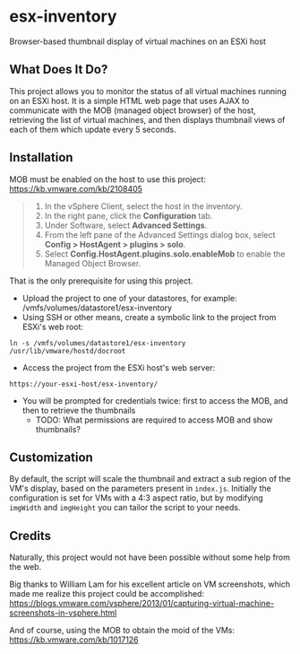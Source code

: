 # esx-inventory
Browser-based thumbnail display of virtual machines on an ESXi host

## What Does It Do?
This project allows you to monitor the status of all virtual machines running on an ESXi host. It is a simple HTML web page that uses AJAX to communicate with the MOB (managed object browser) of the host, retrieving the list of virtual machines, and then displays thumbnail views of each of them which update every 5 seconds.

## Installation
MOB must be enabled on the host to use this project: https://kb.vmware.com/kb/2108405

> 1. In the vSphere Client, select the host in the inventory.
> 2. In the right pane, click the **Configuration** tab.
> 3. Under Software, select **Advanced Settings**.
> 4. From the left pane of the Advanced Settings dialog box, select **Config > HostAgent > plugins > solo**.
> 5. Select **Config.HostAgent.plugins.solo.enableMob** to enable the Managed Object Browser.

That is the only prerequisite for using this project.

* Upload the project to one of your datastores, for example: /vmfs/volumes/datastore1/esx-inventory
* Using SSH or other means, create a symbolic link to the project from ESXi's web root:
```
ln -s /vmfs/volumes/datastore1/esx-inventory /usr/lib/vmware/hostd/docroot
```
* Access the project from the ESXi host's web server:
```
https://your-esxi-host/esx-inventory/
```
* You will be prompted for credentials twice: first to access the MOB, and then to retrieve the thumbnails
  * TODO: What permissions are required to access MOB and show thumbnails?

## Customization
By default, the script will scale the thumbnail and extract a sub region of the VM's display, based on the parameters present in `index.js`. Initially the configuration is set for VMs with a 4:3 aspect ratio, but by modifying `imgWidth` and `imgHeight` you can tailor the script to your needs.

## Credits
Naturally, this project would not have been possible without some help from the web.

Big thanks to William Lam for his excellent article on VM screenshots, which made me realize this project could be accomplished:
https://blogs.vmware.com/vsphere/2013/01/capturing-virtual-machine-screenshots-in-vsphere.html

And of course, using the MOB to obtain the moid of the VMs:
https://kb.vmware.com/kb/1017126
